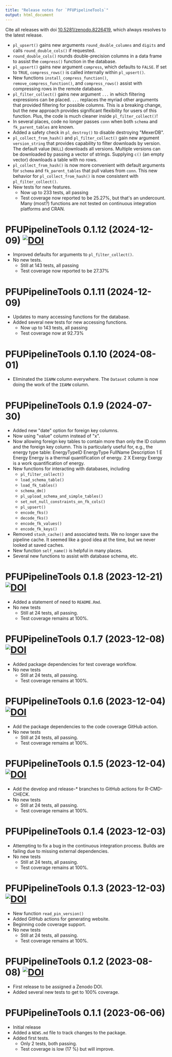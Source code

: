 ```yaml
---
title: "Release notes for `PFUPipelineTools`"
output: html_document
---
```



Cite all releases with doi [10.5281/zenodo.8226419](https://doi.org/10.5281/zenodo.8226419), 
which always resolves to the latest release.


* `pl_upsert()` gains new arguments `round_double_columns` and `digits` 
  and calls `round_double_cols()` if requested.
* `round_double_cols()` rounds double-precision columns 
  in a data frame to assist the `compress()` function 
  in the database.
* `pl_upsert()` gains new argument `compress`, 
  which defaults to `FALSE`.
  If set to `TRUE`, `compress_rows()` is called internally
  within `pl_upsert()`.
* New functions `install_compress_function()`, 
  `remove_compress_function()`, and 
  `compress_rows()` 
  assist with compressing rows in the remote database.
* `pl_filter_collect()` gains new argument `...`
  in which filtering expressions can be placed.
  `...` replaces the myriad other arguments that
  provided filtering for possible columns. 
  This is a breaking change, but the 
  new approach provides significant
  flexibility for users of this function.
  Plus, the code is much cleaner inside `pl_filter_collect()`!
* In several places, 
  code no longer passes `conn`
  when both `schema` and `fk_parent_tables` 
  are known.
* Added a safety check in `pl_destroy()` to 
  disable destroying "MexerDB".
* `pl_collect_from_hash()` and `pl_filter_collect()`
  gain new argument `version_string`
  that provides capability to filter downloads by version.
  The default value (`NULL`) downloads all versions.
  Multiple versions can be downloaded by passing
  a vector of strings.
  Supplying `c()` (an empty vector)
  downloads a table with no rows.
* `pl_collect_from_hash()` is now more convenient
  with default arguments for `schema` and `fk_parent_tables`
  that pull values from `conn`.
  This new behavior for `pl_collect_from_hash()` 
  is now consistent with `pl_filter_collect()`.
* New tests for new features. 
    - Now up to 233 tests, all passing
    - Test coverage now reported to be 25.27%, but 
      that's an undercount. 
      Many (most?) functions are not tested 
      on continuous integration platforms and CRAN. 


# PFUPipelineTools 0.1.12 (2024-12-09) [![DOI](https://zenodo.org/badge/DOI/10.5281/zenodo.14589472.svg)](https://doi.org/10.5281/zenodo.14589472)

* Improved defaults for arguments to `pl_filter_collect()`.
* No new tests. 
    - Still at 143 tests, all passing
    - Test coverage now reported to be 27.37%


# PFUPipelineTools 0.1.11 (2024-12-09)

* Updates to many accessing functions for the database.
* Added several new tests for new accessing functions.
    - Now up to 143 tests, all passing
    - Test coverage now at 92.73%


# PFUPipelineTools 0.1.10 (2024-08-01)

* Eliminated the `IEAMW` column everywhere.
  The `Dataset` column is now doing the work of the `IEAMW` column.


# PFUPipelineTools 0.1.9 (2024-07-30)

* Added new "date" option for foreign key columns.
* Now using "value" column instead of "x".
* Now allowing foreign key tables to contain more than 
  only the ID column and the foreign key column.
  This is particularly useful for, e.g., 
  the energy type table:
  EnergyTypeID	EnergyType	FullName	Description
  1             E           Energy    Energy is a thermal quantification of energy.
  2             X	          Exergy    Exergy is a work quantification of energy.
* New functions for interacting with databases, including
    - `pl_filter_collect()`
    - `load_schema_table()`
    - `load_fk_tables()`
    - `schema_dm()`
    - `pl_upload_schema_and_simple_tables()`
    - `set_not_null_constraints_on_fk_cols()`
    - `pl_upsert()`
    - `encode_fks()`
    - `decode_fks()`
    - `encode_fk_values()`
    - `encode_fk_keys()`
* Removed `stash_cache()` and associated tests.
  We no longer save the pipeline cache.
  It seemed like a good idea at the time, but
  we never looked at saved caches.
* New function `self_name()` is helpful in many places.
* Several new functions to assist with database schema, etc.


# PFUPipelineTools 0.1.8 (2023-12-21) [![DOI](https://zenodo.org/badge/DOI/10.5281/zenodo.10420449.svg)](https://doi.org/10.5281/zenodo.10420449)

* Added a statement of need to `README.Rmd`.
* No new tests
    - Still at 24 tests, all passing.
    - Test coverage remains at 100%.


# PFUPipelineTools 0.1.7 (2023-12-08) [![DOI](https://zenodo.org/badge/DOI/10.5281/zenodo.10308793.svg)](https://doi.org/10.5281/zenodo.10308793)

* Added package dependencies for test coverage workflow.
* No new tests
    - Still at 24 tests, all passing.
    - Test coverage remains at 100%.


# PFUPipelineTools 0.1.6 (2023-12-04) [![DOI](https://zenodo.org/badge/DOI/10.5281/zenodo.10256768.svg)](https://doi.org/10.5281/zenodo.10256768)

* Add the package dependencies to the code coverage GitHub action.
* No new tests
    - Still at 24 tests, all passing.
    - Test coverage remains at 100%.


# PFUPipelineTools 0.1.5 (2023-12-04) [![DOI](https://zenodo.org/badge/DOI/10.5281/zenodo.10256712.svg)](https://doi.org/10.5281/zenodo.10256712)

* Add the develop and release-* branches to GitHub actions
  for R-CMD-CHECK.
* No new tests
    - Still at 24 tests, all passing.
    - Test coverage remains at 100%.


# PFUPipelineTools 0.1.4 (2023-12-03)

* Attempting to fix a bug in the continuous integration process.
  Builds are failing due to missing external dependencies.
* No new tests
    - Still at 24 tests, all passing.
    - Test coverage remains at 100%.


# PFUPipelineTools 0.1.3 (2023-12-03) [![DOI](https://zenodo.org/badge/DOI/10.5281/zenodo.10253202.svg)](https://doi.org/10.5281/zenodo.10253202)

* New function `read_pin_version()`
* Added GitHub actions for generating website.
* Beginning code coverage support.
* No new tests
    - Still at 24 tests, all passing.
    - Test coverage remains at 100%.


# PFUPipelineTools 0.1.2 (2023-08-08) [![DOI](https://zenodo.org/badge/DOI/10.5281/zenodo.8226420.svg)](https://doi.org/10.5281/zenodo.8226420)

* First release to be assigned a Zenodo DOI.
* Added several new tests
  to get to 100% coverage.


# PFUPipelineTools 0.1.1 (2023-06-06)

* Initial release
* Added a `NEWS.md` file to track changes to the package.
* Added first tests.
    * Only 2 tests, both passing.
    * Test coverage is low (17 %) but will improve.
